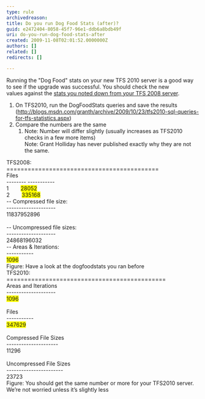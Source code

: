 ```yaml
---
type: rule
archivedreason: 
title: Do you run Dog Food Stats (after)?
guid: e2472404-8058-45f7-96e1-ddb6a8bdb49f
uri: do-you-run-dog-food-stats-after
created: 2009-11-08T02:01:52.0000000Z
authors: []
related: []
redirects: []

---
```



<p>Running the &quot;Dog Food&quot; stats on your new TFS 2010 server is a good way to see if the upgrade was successful. You should check the new values&#160;against the <a href="/Pages/DogfoodStatsBefore.aspx" shape="rect">stats you noted down from your TFS 2008 server</a>.</p>
<ol><li>On TFS2010, run the DogFoodStats queries and save the results<br>(<a class="ms-rteCustom-External" href="http&#58;//blogs.msdn.com/granth/archive/2009/10/23/tfs2010-sql-queries-for-tfs-statistics.aspx" shape="rect">http&#58;//blogs.msdn.com/granth/archive/2009/10/23/tfs2010-sql-queries-for-tfs-statistics.aspx</a>)&#160; </li>
<li>Compare the numbers are the same <ol><li>Note&#58; Number will differ slightly (usually increases as TFS2010 checks in a few more items) <br>Note&#58; Grant Holliday has never&#160;published exactly why they are not the same.</li></ol></li></ol>
<div><span class="ms-rteCustom-CodeArea"><div>TFS2008&#58;</div>
<div>===========================================</div>
<div>Files</div>
<div>-------- -----------</div>
<div>1 &#160; &#160; &#160; &#160;<font style="background-color&#58;#ffff00;">28052</font></div>
<div>2 &#160; &#160; &#160; &#160;<font style="background-color&#58;#ffff00;">335168</font></div>
<div>-- Compressed file size&#58;</div>
<div>--------------------</div>
<div>11837952896</div>
<div><br></div>
<div>-- Uncompressed file sizes&#58;</div>
<div>--------------------</div>
<div>24868196032</div>
<div>-- Areas &amp; Iterations&#58;</div>
<div>-----------</div>
<div><font style="background-color&#58;#ffff00;">1096</font></div></span></div>
<div><span class="ms-rteCustom-FigureNormal">Figure&#58; Have a look at the dogfoodstats you ran before</span></div>
<div><span class="ms-rteCustom-CodeArea"><div>TFS2010&#58;</div>
<div>=============================================</div>
<div>Areas and Iterations</div>
<div>--------------------</div>
<div><font style="background-color&#58;#ffff00;">1096</font></div>
<div><br></div>
<div>Files</div>
<div>-----------</div>
<div><font style="background-color&#58;#ffff00;">347629</font></div>
<div><br></div>
<div>Compressed File Sizes</div>
<div>---------------------</div>
<div>11296</div>
<div><br></div>
<div>Uncompressed File Sizes</div>
<div>-----------------------</div>
<div>23723</div></span></div>
<div><span class="ms-rteCustom-FigureNormal">Figure&#58; You should get the same number or more for your TFS2010 server. We’re not worried unless it’s slightly less</span></div>
<div>&#160;</div>
<br><excerpt class='endintro'></excerpt><br>




